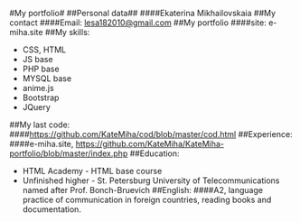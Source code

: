 #My portfolio#
##Personal data##
####Ekaterina Mikhailovskaia
##My contact
####Email: lesa182010@gmail.com
##My portfolio 
####site: e-miha.site
##My skills:
 * CSS, HTML
 * JS base
 * PHP base
 * MYSQL base
 * anime.js
 * Bootstrap
 * JQuery
 
##My last code: 
####https://github.com/KateMiha/cod/blob/master/cod.html
##Experience: 
####e-miha.site, https://github.com/KateMiha/KateMiha-portfolio/blob/master/index.php
##Education: 
 * HTML Academy - HTML base course
 * Unfinished higher - St. Petersburg University of Telecommunications named after Prof. Bonch-Bruevich
##English: 
####A2, language practice of communication in foreign countries, reading books and documentation.

